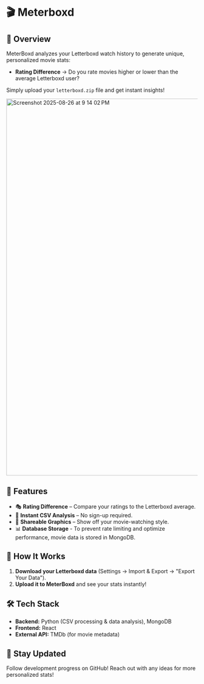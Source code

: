 # 🎬 Meterboxd

## 📌 Overview

MeterBoxd analyzes your Letterboxd watch history to generate unique, personalized movie stats:

- **Rating Difference** → Do you rate movies higher or lower than the average Letterboxd user?

Simply upload your `letterboxd.zip` file and get instant insights!

<img width="1714" height="991" alt="Screenshot 2025-08-26 at 9 14 02 PM" src="https://github.com/user-attachments/assets/ae10e02f-eafb-48c5-a875-d5c0274038d6" />

## 🚀 Features

- 🎭 **Rating Difference** – Compare your ratings to the Letterboxd average.
- 📂 **Instant CSV Analysis** – No sign-up required.
- 🎨 **Shareable Graphics** – Show off your movie-watching style.
- 📊 **Database Storage** - To prevent rate limiting and optimize performance, movie data is stored in MongoDB.

## 📂 How It Works

1. **Download your Letterboxd data** (Settings → Import & Export → "Export Your Data").
2. **Upload it to MeterBoxd** and see your stats instantly!

## 🛠️ Tech Stack

- **Backend:** Python (CSV processing & data analysis), MongoDB
- **Frontend:** React
- **External API:** TMDb (for movie metadata)

## 🌟 Stay Updated

Follow development progress on GitHub! Reach out with any ideas for more personalized stats!
